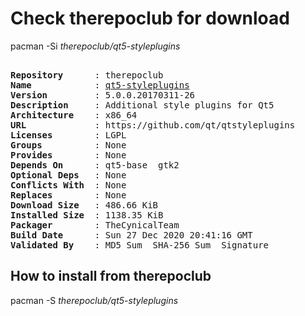 # Check therepoclub for download

pacman -Si *therepoclub/qt5-styleplugins*

<div class="highlight"><pre class="highlight"><text>
<b>Repository</b>      : therepoclub
<b>Name</b>            : <a href="../../x86_64/qt5-styleplugins-5.0.0.20170311-26-x86_64.pkg.tar.zst">qt5-styleplugins</a>
<b>Version</b>         : 5.0.0.20170311-26
<b>Description</b>     : Additional style plugins for Qt5
<b>Architecture</b>    : x86_64
<b>URL</b>             : https://github.com/qt/qtstyleplugins
<b>Licenses</b>        : LGPL
<b>Groups</b>          : None
<b>Provides</b>        : None
<b>Depends On</b>      : qt5-base  gtk2
<b>Optional Deps</b>   : None
<b>Conflicts With</b>  : None
<b>Replaces</b>        : None
<b>Download Size</b>   : 486.66 KiB
<b>Installed Size</b>  : 1138.35 KiB
<b>Packager</b>        : TheCynicalTeam <wayne6324@gmail.com>
<b>Build Date</b>      : Sun 27 Dec 2020 20:41:16 GMT
<b>Validated By</b>    : MD5 Sum  SHA-256 Sum  Signature
</text></pre></div>

## How to install from therepoclub

pacman -S *therepoclub/qt5-styleplugins*
